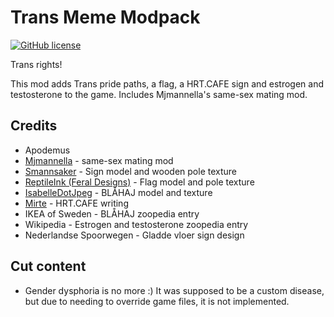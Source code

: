 # Trans Meme Modpack
[![GitHub license](https://img.shields.io/badge/licence-anti--fascist-blue)](https://github.com/Zt-freak/ZT2TransMemeModPack/blob/master/LICENSE)

Trans rights!

This mod adds Trans pride paths, a flag, a HRT.CAFE sign and estrogen and testosterone to the game. Includes Mjmannella's same-sex mating mod.

## Credits
- Apodemus
- [Mjmannella](https://github.com/Mjmannella) - same-sex mating mod
- [Smannsaker](https://smannsaker.wixsite.com/smannsaker) - Sign model and wooden pole texture
- [ReptileInk (Feral Designs)](https://getsauced2012.wixsite.com/zootycoonwarehouse) - Flag model and pole texture
- [IsabelleDotJpeg](https://twitter.com/IsabelleDotJpeg) - BLÅHAJ model and texture
- [Mirte](https://twitter.com/Mirteaaa) - HRT.CAFE writing
- IKEA of Sweden - BLÅHAJ zoopedia entry
- Wikipedia - Estrogen and testosterone zoopedia entry
- Nederlandse Spoorwegen - Gladde vloer sign design

## Cut content
- Gender dysphoria is no more :) It was supposed to be a custom disease, but due to needing to override game files, it is not implemented.
